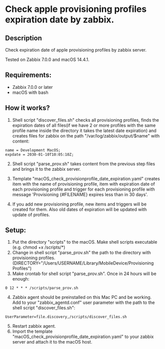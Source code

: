# Check apple provisioning profiles expiration date by zabbix.

## Description

Check expiration date of apple provisioning profiles by zabbix server.

Tested on Zabbix 7.0.0 and macOS 14.4.1.


## Requirements:
- Zabbix 7.0.0 or later
- macOS with bash

## How it works?
1. Shell script "discover_files.sh" checks all provisioning profiles, finds the expiration dates of all files(if we have 2 or more profiles with the same profile name inside the directory it takes the latest date expiration) and creates files for zabbix on the path "/var/log/zabbix/output/$name" with content:
```console
name = Development MacOS;
expdate = 2030-01-10T10:05:10Z;
```
2. Shell script "parse_prov.sh" takes content from the previous step files and brings it to the zabbix server.

3. Template "macOS_check_provisionprofile_date_expiration.yaml" creates item with the name of provisioning profile, item with expiration date of each provisioning profile and trigger for each provisioning profile with message 'Provisioning {#FILENAME} expires less than in 30 days'.
4. If you add new provisioning profile, new items and triggers will be created for them. Also old dates of expiration will be updated with update of profiles.

## Setup:

1. Put the directory "scripts" to the macOS. Make shell scripts executable (e.g. chmod +x /scripts/*)
2. Change in shell script "parse_prov.sh" the path to the directory with provisioning profiles. (DIRECTORY="/Users/USERNAME/Library/MobileDevice/Provisioning Profiles")
3. Make crontab for shell script "parse_prov.sh". Once in 24 hours will be enough:
```console
0 12 * * * /scripts/parse_prov.sh
```
4. Zabbix agent should be preinstalled on this Mac PC and be working. Add to your "zabbix_agentd.conf" user parameter with the path to the shell script "discover_files.sh":
```console
UserParameter=file.discovery,/scripts/discover_files.sh
```
5. Restart zabbix agent.
6. Import the template "macOS_check_provisionprofile_date_expiration.yaml" to your zabbix server and attach it to the macOS host.